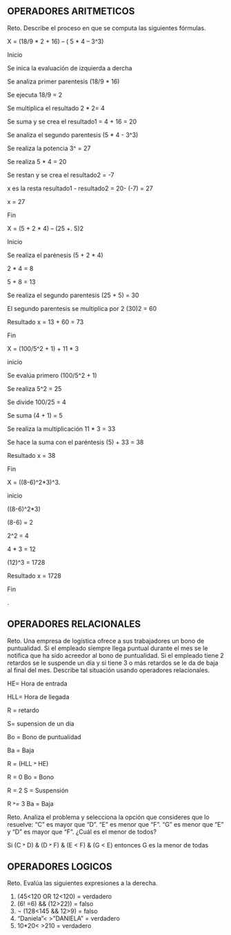 ## OPERADORES ARITMETICOS
Reto. Describe el proceso en que se computa las siguientes fórmulas.

X = (18/9 * 2 + 16) – ( 5 * 4 – 3^3)

Inicio

Se inica la evaluación de izquierda a dercha

Se analiza primer parentesis (18/9 * 16) 

Se ejecuta 18/9 = 2

Se multiplica el resultado 2 * 2= 4

Se suma y se  crea el resultado1 = 4 + 16 = 20

Se analiza el segundo parentesis  (5 * 4 - 3^3)
 
Se realiza la potencia 3^ = 27

Se realiza  5 * 4 = 20

Se  restan y se crea el resultado2 = -7

 x es la resta resultado1 - resultado2 = 20- (-7) = 27
 
 x = 27
 
 Fin





X = (5 + 2 * 4) – (25 +. 5)2

Inicio

Se realiza el parénesis (5 + 2 * 4) 

2 * 4 = 8

5 + 8 = 13

Se realiza el segundo parentesis  (25 + 5) = 30

El segundo parentesis se multiplica por 2   (30)2 = 60

Resultado x = 13 + 60 = 73

Fin





X = (100/5^2 + 1) + 11 * 3

inicio

Se evalúa primero (100/5^2 + 1) 

Se realiza 5^2 = 25

Se divide 100/25 = 4

Se suma (4 + 1) = 5

Se realiza la multiplicación 11 * 3 = 33

Se hace la suma con el paréntesis (5) + 33 = 38

Resultado x = 38

Fin




X = ((8-6)^2*3)^3.

inicio

((8-6)^2*3)

(8-6) = 2

2^2 = 4

4 * 3 = 12

(12)^3 = 1728

Resultado x = 1728

Fin




 .


## OPERADORES RELACIONALES
Reto. Una empresa de logística ofrece a sus trabajadores un bono de
puntualidad. Si el empleado siempre llega puntual durante el mes se le
notifica que ha sido acreedor al bono de puntualidad. Si el empleado tiene
2 retardos se le suspende un día y si tiene 3 o más retardos se le da de
baja al final del mes. Describe tal situación usando operadores
relacionales.

HE= Hora de entrada

HLL= Hora de llegada

R = retardo

S= supension de un día

Bo = Bono de puntualidad

Ba = Baja


R = (HLL ˃ HE)

R  =  0         Bo = Bono

R  =  2         S  = Suspensión

R  ˃= 3         Ba = Baja



Reto. Analiza el problema y selecciona la opción que consideres que lo
resuelve:
“C” es mayor que “D”. “E” es menor que “F”. “G” es menor que “E” y “D” es
mayor que “F”. ¿Cuál es el menor de todos? 

Si  (C ˃ D) & (D ˃ F) & (E < F) & (G < E) entonces  G es la menor de todas


## OPERADORES LOGICOS
Reto. Evalúa las siguientes expresiones a la derecha.
1) (45<120 OR 12<120) = verdadero
2) (6! =6) && (12>22)) = falso
3) ¬ (128<145 && 12>9) =  falso
4) “Daniela”< >”DANIELA” = verdadero
5) 10*20< >210 =  verdadero
